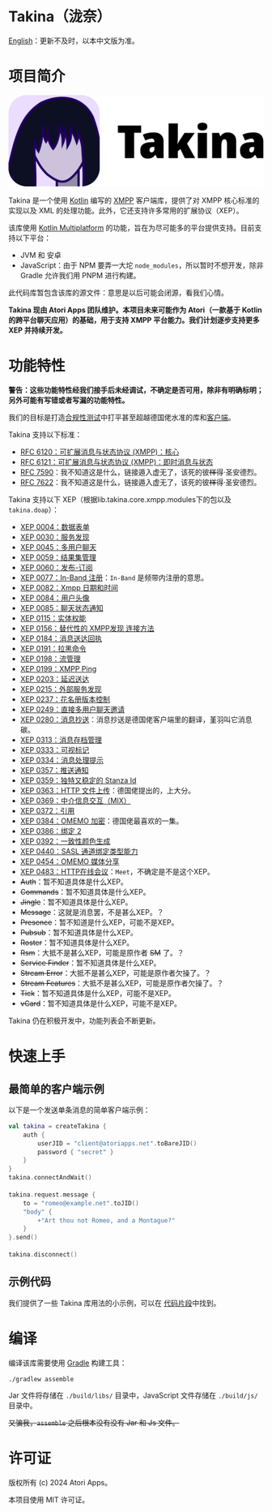 Takina（泷奈）
======

[English](./README_EN.md)：更新不及时，以本中文版为准。

# 项目简介

![泷奈酱](./docs/src/restructured/images/logo.svg)

Takina 是一个使用 [Kotlin](https://kotlinlang.org/) 编写的 [XMPP](https://xmpp.org) 客户端库，提供了对 XMPP 核心标准的实现以及
XML 的处理功能。此外，它还支持许多常用的扩展协议（XEP）。

该库使用 [Kotlin Multiplatform](https://kotlinlang.org/docs/reference/multiplatform.html) 的功能，旨在为尽可能多的平台提供支持。目前支持以下平台：

* JVM 和 安卓
* JavaScript：由于 NPM 要弄一大坨 `node_modules`，所以暂时不想开发，除非 Gradle 允许我们用 PNPM 进行构建。

此代码库暂包含该库的源文件：意思是以后可能会闭源，看我们心情。

**Takina 现由 Atori Apps 团队维护。本项目未来可能作为 Atori（一款基于 Kotlin 的跨平台聊天应用）的基础，用于支持 XMPP
平台能力。我们计划逐步支持更多 XEP 并持续开发。**

# 功能特性

**警告：这些功能特性经我们接手后未经调试，不确定是否可用，除非有明确标明；另外可能有写错或者写漏的功能特性。**

我们的目标是打造[合规性测试](https://xmpp.org/extensions/xep-0479.html)中打平甚至超越德国佬水准的库和[客户端](https://github.com/AtoriApps/Atori)。

Takina 支持以下标准：

* [RFC 6120：可扩展消息与状态协议 (XMPP)：核心](https://xmpp.org/rfcs/rfc6120.html)
* [RFC 6121：可扩展消息与状态协议 (XMPP)：即时消息与状态](https://xmpp.org/rfcs/rfc6121.html)
* [RFC 7590](https://xmpp.org/rfcs/rfc7590.html)：我不知道这是什么，链接遁入虚无了，该死的彼~~样~~得·圣安德烈。
* [RFC 7622](https://xmpp.org/rfcs/rfc7622.html)：我不知道这是什么，链接遁入虚无了，该死的彼~~样~~得·圣安德烈。

Takina 支持以下 XEP（根据lib.takina.core.xmpp.modules下的包以及 `takina.doap`）：

* [XEP 0004：数据表单](https://xmpp.org/extensions/xep-0004.html)
* [XEP 0030：服务发现](https://xmpp.org/extensions/xep-0030.html)
* [XEP 0045：多用户聊天](https://xmpp.org/extensions/xep-0045.html)
* [XEP 0059：结果集管理](https://xmpp.org/extensions/xep-0059.html)
* [XEP 0060：发布-订阅](https://xmpp.org/extensions/xep-0060.html)
* [XEP 0077：In-Band 注册](https://xmpp.org/extensions/xep-0077.html)：`In-Band` 是频带内注册的意思。
* [XEP 0082：Xmpp 日期和时间](https://xmpp.org/extensions/xep-0082.html)
* [XEP 0084：用户头像](https://xmpp.org/extensions/xep-0084.html)
* [XEP 0085：聊天状态通知](https://xmpp.org/extensions/xep-0085.html)
* [XEP 0115：实体权能](https://xmpp.org/extensions/xep-0115.html)
* [XEP 0156：替代性的 XMPP发现 连接方法](https://xmpp.org/extensions/xep-0156.html)
* [XEP 0184：消息送达回执](https://xmpp.org/extensions/xep-0184.html)
* [XEP 0191：拉黑命令](https://xmpp.org/extensions/xep-0191.html)
* [XEP 0198：流管理](https://xmpp.org/extensions/xep-0198.html)
* [XEP 0199：XMPP Ping](https://xmpp.org/extensions/xep-0199.html)
* [XEP 0203：延迟送达](https://xmpp.org/extensions/xep-0203.html)
* [XEP 0215：外部服务发现](https://xmpp.org/extensions/xep-0215.html)
* [XEP 0237：花名册版本控制](https://xmpp.org/extensions/xep-0237.html)
* [XEP 0249：直接多用户聊天邀请](https://xmpp.org/extensions/xep-0249.html)
* [XEP 0280：消息抄送](https://xmpp.org/extensions/xep-0280.html)：消息抄送是德国佬客户端里的翻译，堇羽叫它消息碳。
* [XEP 0313：消息存档管理](https://xmpp.org/extensions/xep-0313.html)
* [XEP 0333：可视标记](https://xmpp.org/extensions/xep-0333.html)
* [XEP 0334：消息处理提示](https://xmpp.org/extensions/xep-0334.html)
* [XEP 0357：推送通知](https://xmpp.org/extensions/xep-0357.html)
* [XEP 0359：独特又稳定的 Stanza Id](https://xmpp.org/extensions/xep-0359.html)
* [XEP 0363：HTTP 文件上传](https://xmpp.org/extensions/xep-0363.html)：德国佬提出的，上大分。
* [XEP 0369：中介信息交互（MIX）](https://xmpp.org/extensions/xep-0369.html)
* [XEP 0372：引用](https://xmpp.org/extensions/xep-0372.html)
* [XEP 0384：OMEMO 加密](https://xmpp.org/extensions/xep-0384.html)：德国佬最喜欢的一集。
* [XEP 0386：绑定 2](https://xmpp.org/extensions/xep-0386.html)
* [XEP 0392：一致性颜色生成](https://xmpp.org/extensions/xep-0392.html)
* [XEP 0440：SASL 通道绑定类型能力](https://xmpp.org/extensions/xep-0440.html)
* [XEP 0454：OMEMO 媒体分享](https://xmpp.org/extensions/xep-0454.html)
* [XEP 0483：HTTP在线会议](https://xmpp.org/extensions/xep-0483.html)：`Meet`，不确定是不是这个XEP。
* ~~Auth~~：暂不知道具体是什么XEP。
* ~~Commands~~：暂不知道具体是什么XEP。
* ~~Jingle~~：暂不知道具体是什么XEP。
* ~~Message~~：这就是消息罢，不是甚么XEP。？
* ~~Presence~~：暂不知道是什么XEP，可能不是XEP。
* ~~Pubsub~~：暂不知道具体是什么XEP。
* ~~Roster~~：暂不知道具体是什么XEP。
* ~~Rsm~~：大抵不是甚么XEP，可能是原作者 ~~SM~~ 了。？
* ~~Service Finder~~：暂不知道具体是什么XEP。
* ~~Stream Error~~：大抵不是甚么XEP，可能是原作者欠操了。？
* ~~Stream Features~~：大抵不是甚么XEP，可能是原作者欠操了。？
* ~~Tick~~：暂不知道具体是什么XEP，可能不是XEP。
* ~~vCard~~：暂不知道具体是什么XEP，可能不是XEP。

Takina 仍在积极开发中，功能列表会不断更新。

# 快速上手

## 最简单的客户端示例

以下是一个发送单条消息的简单客户端示例：

```kotlin
val takina = createTakina {
    auth {
        userJID = "client@atoriapps.net".toBareJID()
        password { "secret" }
    }
}
takina.connectAndWait()

takina.request.message {
    to = "romeo@example.net".toJID()
    "body" {
        +"Art thou not Romeo, and a Montague?"
    }
}.send()

takina.disconnect()
``` 

## 示例代码

我们提供了一些 Takina 库用法的小示例，可以在 [代码片段](./docs/codeSnippets/README.md)中找到。

# 编译

编译该库需要使用 [Gradle](https://gradle.org/) 构建工具：

    ./gradlew assemble

Jar 文件将存储在 `./build/libs/` 目录中，JavaScript 文件存储在 `./build/js/` 目录中。

~~又骗我，`assemble` 之后根本没有没有 Jar 和 Js 文件。~~

# 许可证

版权所有 (c) 2024 Atori Apps。

本项目使用 MIT 许可证。
